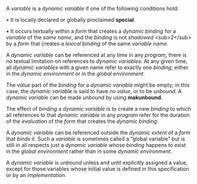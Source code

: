  

A *variable* is a *dynamic variable* if one of the following conditions hold: 

*•* It is locally declared or globally proclaimed **special**. 

*•* It occurs textually within a *form* that creates a *dynamic binding* for a *variable* of the *same name*, and the *binding* is not *shadowed* \<sub\>2\</sub\> by a *form* that creates a *lexical binding* of the same *variable name*. 

A *dynamic variable* can be referenced at any time in any *program*; there is no textual limitation on references to *dynamic variables*. At any given time, all *dynamic variables* with a given name refer to exactly one *binding*, either in the *dynamic environment* or in the *global environment*.  



The *value* part of the *binding* for a *dynamic variable* might be empty; in this case, the *dynamic variable* is said to have no *value*, or to be *unbound*. A *dynamic variable* can be made *unbound* by using **makunbound**. 

The effect of *binding* a *dynamic variable* is to create a new *binding* to which all references to that *dynamic variable* in any *program* refer for the duration of the *evaluation* of the *form* that creates the *dynamic binding*. 

A *dynamic variable* can be referenced outside the *dynamic extent* of a *form* that *binds* it. Such a *variable* is sometimes called a “global variable” but is still in all respects just a *dynamic variable* whose *binding* happens to exist in the *global environment* rather than in some *dynamic environment*. 

A *dynamic variable* is *unbound* unless and until explicitly assigned a value, except for those variables whose initial value is defined in this specification or by an *implementation*. 

